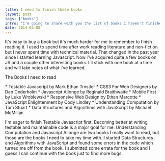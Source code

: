 ```yaml
---
title: I need to finish these books
layout: post
tags: ['books']
intro: "I'm going to share with you the list of books I haven't finished reading. I'm hoping that by publically displaying my desired goal I'll stick with the plan. I won't buy any new books or change this list until all have been read."
date: 2014-05-08
---
```


It's easy to buy a book but it's much harder for me to remember to finish reading it. I used to spend time after work reading literature and non-fiction but I never spent time with technical material. That changed in the past year since I started learning Javascript. Now I've acquired quite a few books on JS and a couple other interesting books. I'll stick with one book at a time and will take notes of what I've learned.

<p class="h3">The Books I need to read</p>
* Testable Javascript by Mark Ethan Trostler
* CSS3 For Web Designers by Dan Cederholm
* Javascript Allonge by Reginald Braithwaite
* Mobile First by Luke Wroblewski
* Responsive Web Design by Ethan Marcotte
* JavaScript Enlightenment by Cody Lindley
* Understanding Computation by Tom Stuart
* Data Structures and Algorithms with JavaScript by Michael McMillan

I'm eager to finish Testable Javascript first. Becoming better at writing testable and maintainable code is a major goal for me. Understanding Computation and Javascript Allonge are two books I really want to read, but those are the books I need to take my time with. I started Data Structures and Algorithms with JavaScript and found some errors in the code which turned me off from the book. I submitted some errata for the book and I guess I can continue with the book just to find more bugs.